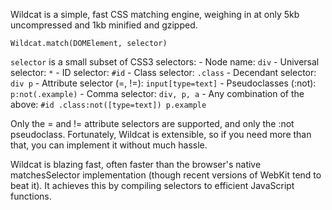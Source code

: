 Wildcat is a simple, fast CSS matching engine, weighing in at only 5kb uncompressed and 1kb minified and gzipped.

    Wildcat.match(DOMElement, selector)

`selector` is a small subset of CSS3 selectors:
    - Node name: `div`
    - Universal selector: `*`
    - ID selector: `#id`
    - Class selector: `.class`
    - Decendant selector: `div p`
    - Attribute selector (=, !=): `input[type=text]`
    - Pseudoclasses (:not): `p:not(.example)`
    - Comma selector: `div, p, a`
    - Any combination of the above: `#id .class:not([type=text]) p.example`

Only the = and != attribute selectors are supported, and only the :not pseudoclass. Fortunately, Wildcat is extensible, so if you need more than that, you can implement it without much hassle.

Wildcat is blazing fast, often faster than the browser's native matchesSelector implementation (though recent versions of WebKit tend to beat it). It achieves this by compiling selectors to efficient JavaScript functions.
